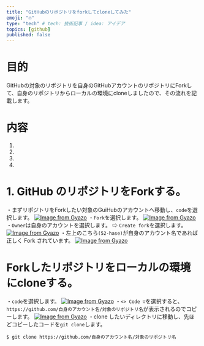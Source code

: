 ```yaml
---
title: "GitHubのリポジトリをforkしてcloneしてみた"
emoji: "🔥"
type: "tech" # tech: 技術記事 / idea: アイデア
topics: [github]
published: false
---
```

# 目的
GitHubの対象のリポジトリを自身のGitHubアカウントのリポジトリにForkして、自身のリポジトリからローカルの環境にcloneしましたので、その流れを記載します。

# 内容
1. 
2. 
3. 
4. 

# 1. GitHub のリポジトリをForkする。
・まずリポジトリをForkしたい対象のGuiHubのアカウントへ移動し、```code```を選択します。
[![Image from Gyazo](https://i.gyazo.com/5f8855b5b1c8be4871ae7745d310cbb2.png)](https://gyazo.com/5f8855b5b1c8be4871ae7745d310cbb2)
・```Fork```を選択します。
[![Image from Gyazo](https://i.gyazo.com/d5949a58991e4bdbd45faf552239bd96.png)](https://gyazo.com/d5949a58991e4bdbd45faf552239bd96)
・```Owner```は自身のアカウントを選択します。 ⇨ ```Create fork```を選択します。
[![Image from Gyazo](https://i.gyazo.com/f8c4ef14d400bd83d0463adc48dc76fc.png)](https://gyazo.com/f8c4ef14d400bd83d0463adc48dc76fc)
・左上のこちら```(52-hase)```が自身のアカウント名であれば正しく Fork されています。
[![Image from Gyazo](https://i.gyazo.com/6e3122fba9edef00b0c30cdcef5aaffe.png)](https://gyazo.com/6e3122fba9edef00b0c30cdcef5aaffe)

# Forkしたリポジトリをローカルの環境にcloneする。
・```code```を選択します。
[![Image from Gyazo](https://i.gyazo.com/5f8855b5b1c8be4871ae7745d310cbb2.png)](https://gyazo.com/5f8855b5b1c8be4871ae7745d310cbb2)
・```<> Code ▽```を選択すると、```https://github.com/自身のアカウント名/対象のリポジトリ名```が表示されるのでコピーします。
[![Image from Gyazo](https://i.gyazo.com/f93b92035c892c40146c4fc239c2e5b7.png)](https://gyazo.com/f93b92035c892c40146c4fc239c2e5b7)
・clone したいディレクトリに移動し、先ほどコピーしたコードを```git clone```します。
```
$ git clone https://github.com/自身のアカウント名/対象のリポジトリ名
```